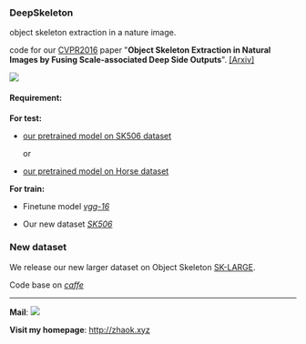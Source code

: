 ### DeepSkeleton
object skeleton extraction in a nature image.

code for our [CVPR2016](http://cvpr2016.thecvf.com/) paper "**Object Skeleton Extraction in Natural Images by Fusing Scale-associated Deep Side Outputs**". [[Arxiv]](http://arxiv.org/abs/1603.09446)

![](http://7xn7wz.com1.z0.glb.clouddn.com/DeepSkeleton.png?imageView2/2/w/500)
#### Requirement:
**For test:**
* [our pretrained model on SK506 dataset](http://data-10045577.cos.myqcloud.com/caffe-models/sk-cvpr/sk506_it14k.caffemodel)
    
  or

* [our pretrained model on Horse dataset](http://data-10045577.cos.myqcloud.com/caffe-models/sk-cvpr/horse_it14k.caffemodel)

**For train:**
* Finetune model [*vgg-16*](http://7xocv2.dl1.z0.glb.clouddn.com/5stage-vgg.caffemodel)

* Our new dataset [*SK506*](http://7xocv2.dl1.z0.glb.clouddn.com/sk506.tar.gz)

### New dataset
We release our new larger dataset on Object Skeleton [SK-LARGE](http://zhaok.xyz/sk-large).

Code base on [*caffe*](http://caffe.berkeleyvision.org/)

*** 

**Mail**: ![](http://7xn7wz.com1.z0.glb.clouddn.com/my-gmail.png?imageView2/2/w/300)

**Visit my homepage**: <http://zhaok.xyz>
